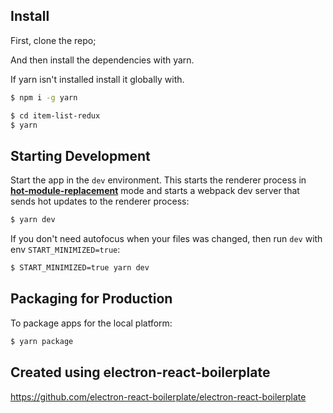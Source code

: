 ## Install

First, clone the repo;

And then install the dependencies with yarn.

If yarn isn't installed install it globally with.

```bash
$ npm i -g yarn
```

```bash
$ cd item-list-redux
$ yarn
```

## Starting Development

Start the app in the `dev` environment. This starts the renderer process in [**hot-module-replacement**](https://webpack.js.org/guides/hmr-react/) mode and starts a webpack dev server that sends hot updates to the renderer process:

```bash
$ yarn dev
```

If you don't need autofocus when your files was changed, then run `dev` with env `START_MINIMIZED=true`:

```bash
$ START_MINIMIZED=true yarn dev
```

## Packaging for Production

To package apps for the local platform:

```bash
$ yarn package
```

## Created using electron-react-boilerplate

https://github.com/electron-react-boilerplate/electron-react-boilerplate
